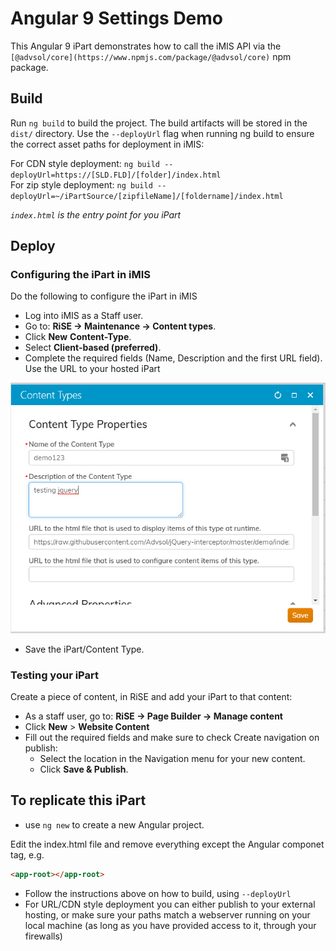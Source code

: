 # Angular 9 Settings Demo
This Angular 9 iPart demonstrates how to call the iMIS API via the `[@advsol/core](https://www.npmjs.com/package/@advsol/core)` npm package.

## Build
Run `ng build` to build the project. The build artifacts will be stored in the `dist/` directory. Use the `--deployUrl` flag when running ng build to ensure the correct asset paths for deployment in iMIS:

For CDN style deployment:
`ng build --deployUrl=https://[SLD.FLD]/[folder]/index.html `  
For zip style deployment:
`ng build --deployUrl=~/iPartSource/[zipfileName]/[foldername]/index.html `

_`index.html` is the entry point for you iPart_

## Deploy

### Configuring the iPart in iMIS
Do the following to configure the iPart in iMIS
 - Log into iMIS as a Staff user.
 - Go to: **RiSE -> Maintenance -> Content types**.
 - Click **New**  **Content-Type**.
 - Select **Client-based (preferred)**.
 - Complete the required fields (Name, Description and the first URL field). Use the URL to your hosted iPart
 
![content type screen shot](https://raw.githubusercontent.com/Advsol/jQuery-interceptor/master/images/content-type.PNG)
 - Save the iPart/Content Type.

### Testing your iPart

Create a piece of content, in RiSE and add your iPart to that content:

 - As a staff user, go to: **RiSE -> Page Builder -> Manage content**
 - Click **New** > **Website Content**
 - Fill out the required fields and make sure to check Create navigation on publish:
	 - Select the location in the Navigation menu for your new content.
	 - Click **Save & Publish**.
 


## To replicate this iPart 
- use `ng new` to create a new Angular project.

Edit the index.html file and remove everything except the Angular componet tag, e.g.
```html
<app-root></app-root>
```
- Follow the instructions above on how to build, using `--deployUrl`
- For URL/CDN style deployment you can either publish to your external hosting, or make sure your paths match a webserver running on your local machine (as long as you have provided access to it, through your firewalls)


